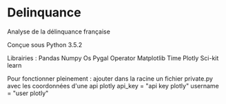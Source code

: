 # Delinquance
Analyse de la délinquance française

Conçue sous Python 3.5.2

Librairies :
Pandas
Numpy
Os
Pygal
Operator
Matplotlib
Time
Plotly
Sci-kit learn

Pour fonctionner pleinement :
ajouter dans la racine un fichier private.py avec les coordonnées d'une api plotly
api_key = "api key plotly"
username = "user plotly"
